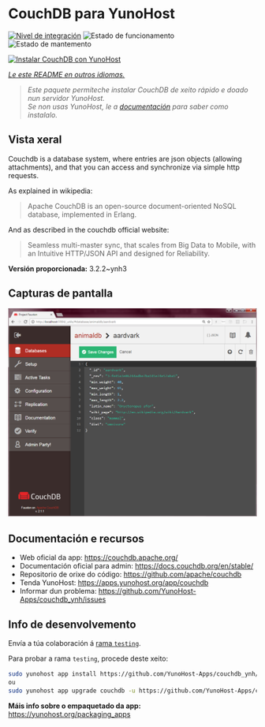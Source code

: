 <!--
NOTA: Este README foi creado automáticamente por <https://github.com/YunoHost/apps/tree/master/tools/readme_generator>
NON debe editarse manualmente.
-->

# CouchDB para YunoHost

[![Nivel de integración](https://dash.yunohost.org/integration/couchdb.svg)](https://dash.yunohost.org/appci/app/couchdb) ![Estado de funcionamento](https://ci-apps.yunohost.org/ci/badges/couchdb.status.svg) ![Estado de mantemento](https://ci-apps.yunohost.org/ci/badges/couchdb.maintain.svg)

[![Instalar CouchDB con YunoHost](https://install-app.yunohost.org/install-with-yunohost.svg)](https://install-app.yunohost.org/?app=couchdb)

*[Le este README en outros idiomas.](./ALL_README.md)*

> *Este paquete permíteche instalar CouchDB de xeito rápido e doado nun servidor YunoHost.*  
> *Se non usas YunoHost, le a [documentación](https://yunohost.org/install) para saber como instalalo.*

## Vista xeral

Couchdb is a database system, where entries are json objects (allowing attachments), and that you can access and synchronize via simple http requests.

As explained in wikipedia:
> Apache CouchDB is an open-source document-oriented NoSQL database, implemented in Erlang.

And as described in the couchdb official website:
> Seamless multi-master sync, that scales from Big Data to Mobile, with an Intuitive HTTP/JSON API and designed for Reliability.


**Versión proporcionada:** 3.2.2~ynh3

## Capturas de pantalla

![Captura de pantalla de CouchDB](./doc/screenshots/Apache_CouchDB_v2.1.1_Fauxton_Console.png)

## Documentación e recursos

- Web oficial da app: <https://couchdb.apache.org/>
- Documentación oficial para admin: <https://docs.couchdb.org/en/stable/>
- Repositorio de orixe do código: <https://github.com/apache/couchdb>
- Tenda YunoHost: <https://apps.yunohost.org/app/couchdb>
- Informar dun problema: <https://github.com/YunoHost-Apps/couchdb_ynh/issues>

## Info de desenvolvemento

Envía a túa colaboración á [rama `testing`](https://github.com/YunoHost-Apps/couchdb_ynh/tree/testing).

Para probar a rama `testing`, procede deste xeito:

```bash
sudo yunohost app install https://github.com/YunoHost-Apps/couchdb_ynh/tree/testing --debug
ou
sudo yunohost app upgrade couchdb -u https://github.com/YunoHost-Apps/couchdb_ynh/tree/testing --debug
```

**Máis info sobre o empaquetado da app:** <https://yunohost.org/packaging_apps>
